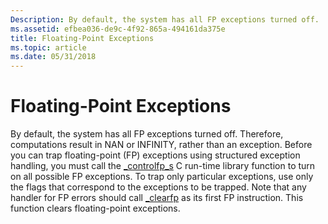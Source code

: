 ```yaml
---
Description: By default, the system has all FP exceptions turned off.
ms.assetid: efbea036-de9c-4f92-865a-494161da375e
title: Floating-Point Exceptions
ms.topic: article
ms.date: 05/31/2018
---
```


# Floating-Point Exceptions

By default, the system has all FP exceptions turned off. Therefore, computations result in NAN or INFINITY, rather than an exception. Before you can trap floating-point (FP) exceptions using structured exception handling, you must call the [\_controlfp\_s](https://go.microsoft.com/fwlink/p/?linkid=189306) C run-time library function to turn on all possible FP exceptions. To trap only particular exceptions, use only the flags that correspond to the exceptions to be trapped. Note that any handler for FP errors should call [\_clearfp](https://go.microsoft.com/fwlink/p/?linkid=189307) as its first FP instruction. This function clears floating-point exceptions.

 

 



